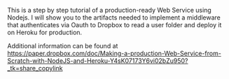This is a step by step tutorial of a production-ready Web Service using Nodejs.  I will show you to the artifacts needed to implement a middleware that authenticates via Oauth to Dropbox to read a user folder and deploy it on Heroku for production.

Additional information can be found at
https://paper.dropbox.com/doc/Making-a-production-Web-Service-from-Scratch-with-NodeJS-and-Heroku-Y4sK07173Y6vi02bZu950?_tk=share_copylink
